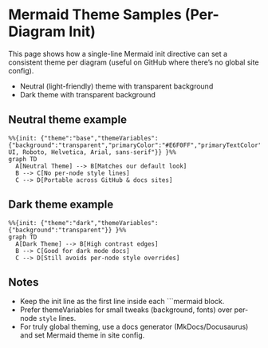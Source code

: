 # Mermaid Theme Samples (Per-Diagram Init)

This page shows how a single-line Mermaid init directive can set a consistent theme per diagram (useful on GitHub where there’s no global site config).

- Neutral (light-friendly) theme with transparent background
- Dark theme with transparent background

## Neutral theme example

```mermaid
%%{init: {"theme":"base","themeVariables":{"background":"transparent","primaryColor":"#E6F0FF","primaryTextColor":"#1F2937","primaryBorderColor":"#94A3B8","lineColor":"#94A3B8","secondaryColor":"#F3F4F6","tertiaryColor":"#DBEAFE","clusterBkg":"#F8FAFC","clusterBorder":"#CBD5E1","edgeLabelBackground":"#F8FAFC","fontFamily":"Segoe UI, Roboto, Helvetica, Arial, sans-serif"}} }%%
graph TD
  A[Neutral Theme] --> B[Matches our default look]
  B --> C[No per-node style lines]
  C --> D[Portable across GitHub & docs sites]
```

## Dark theme example

```mermaid
%%{init: {"theme":"dark","themeVariables":{"background":"transparent"}} }%%
graph TD
  A[Dark Theme] --> B[High contrast edges]
  B --> C[Good for dark mode docs]
  C --> D[Still avoids per-node style overrides]
```

## Notes
- Keep the init line as the first line inside each ```mermaid block.
- Prefer themeVariables for small tweaks (background, fonts) over per-node `style` lines.
- For truly global theming, use a docs generator (MkDocs/Docusaurus) and set Mermaid theme in site config.

